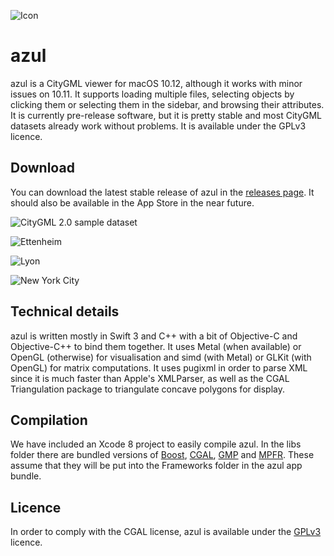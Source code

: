 ![Icon](https://3d.bk.tudelft.nl/img/cover/azul.png)

# azul

azul is a CityGML viewer for macOS 10.12, although it works with minor issues on 10.11. It supports loading multiple files, selecting objects by clicking them or selecting them in the sidebar, and browsing their attributes. It is currently pre-release software, but it is pretty stable and most CityGML datasets already work without problems. It is available under the GPLv3 licence.

## Download

You can download the latest stable release of azul in the [releases page](https://github.com/tudelft3d/azul/releases). It should also be available in the App Store in the near future.

![CityGML 2.0 sample dataset](https://3d.bk.tudelft.nl/img/2016/azul1.png)

![Ettenheim](https://3d.bk.tudelft.nl/img/2016/azul2.png)

![Lyon](https://3d.bk.tudelft.nl/img/2016/azul3.png)

![New York City](https://3d.bk.tudelft.nl/img/2016/azul4.png)

## Technical details

azul is written mostly in Swift 3 and C++ with a bit of Objective-C and Objective-C++ to bind them together. It uses Metal (when available) or OpenGL (otherwise) for visualisation and simd (with Metal) or GLKit (with OpenGL) for matrix computations. It uses pugixml in order to parse XML since it is much faster than Apple's XMLParser, as well as the CGAL Triangulation package to triangulate concave polygons for display.

## Compilation

We have included an Xcode 8 project to easily compile azul. In the libs folder there are bundled versions of [Boost](http://www.boost.org), [CGAL](http://www.cgal.org), [GMP](https://gmplib.org) and [MPFR](http://www.mpfr.org). These assume that they will be put into the Frameworks folder in the azul app bundle.

## Licence

In order to comply with the CGAL license, azul is available under the [GPLv3](https://www.gnu.org/licenses/gpl-3.0.en.html) licence.